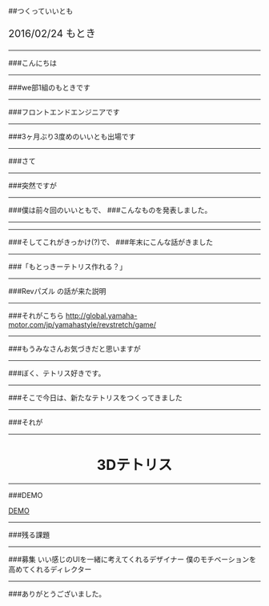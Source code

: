 ##つくっていいとも

<p style="font-size: 20px;">
    2016/02/24 もとき
</p>

---

###こんにちは

---

###we部1組のもときです

---

###フロントエンドエンジニアです

---

###3ヶ月ぶり3度めのいいとも出場です

---

###さて

---

###突然ですが

---

###僕は前々回のいいともで、
###こんなものを発表しました。

---

<!--  ※スクリーンセーバーを実行する  -->
<!-- テトリス風のスクリーンセーバーです  -->
<!-- こんな感じのスクリーンセーバーをいくつかつくっていたので、あだ名がセイバーになりかけました -->
<!-- このテトリスセーバーの面白いところは、スクリーンセーバーなのに、この状態で操作できるというところですね -->

<!-- ###そう、テトリス風スクリーンセーバーです  -->
<!-- <a href="http://shuuuuun.github.io/TetrisSaver/">http://shuuuuun.github.io/TetrisSaver/</a> -->

---

###そしてこれがきっかけ(?)で、
###年末にこんな話がきました

---

###「もとっきーテトリス作れる？」

---

###Revパズル
の話が来た説明

---

###それがこちら
<a href="http://global.yamaha-motor.com/jp/yamahastyle/revstretch/game/">http://global.yamaha-motor.com/jp/yamahastyle/revstretch/game/</a>

---

###もうみなさんお気づきだと思いますが

---

###ぼく、テトリス好きです。

---

###そこで今日は、新たなテトリスをつくってきました

---

###それが

---

<h1 style="text-align: center;">
  3Dテトリス
</h1>

---

###DEMO

<a href="../">DEMO</a>

<div class="qr">
    <!-- <img src="/img/qr-sp-url.png"> -->
</div>

---

###残る課題

---

###募集
いい感じのUIを一緒に考えてくれるデザイナー
僕のモチベーションを高めてくれるディレクター

---

###ありがとうございました。

